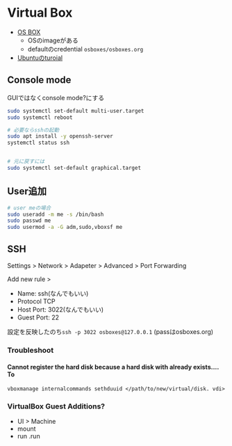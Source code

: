 # Virtual Box

* [OS BOX](https://www.osboxes.org/virtualbox-images/)
  * OSのimageがある
  * defaultのcredential `osboxes/osboxes.org`
* [Ubuntuのturoial](https://ubuntu.com/tutorials/how-to-run-ubuntu-desktop-on-a-virtual-machine-using-virtualbox#1-overview)

## Console mode

GUIではなくconsole mode?にする

```sh
sudo systemctl set-default multi-user.target
sudo systemctl reboot

# 必要ならsshの起動
sudo apt install -y openssh-server
systemctl status ssh


# 元に戻すには
sudo systemctl set-default graphical.target
```

## User追加

```sh
# user meの場合
sudo useradd -m me -s /bin/bash
sudo passwd me
sudo usermod -a -G adm,sudo,vboxsf me 
```

## SSH

Settings > Network > Adapeter > Advanced > Port Forwarding

Add new rule >

* Name: ssh(なんでもいい)
* Protocol TCP
* Host Port: 3022(なんでもいい)
* Guest Port: 22

設定を反映したのち`ssh -p 3022 osboxes@127.0.0.1` (passはosboxes.org)
 
 
### Troubleshoot

####  Cannot register the hard disk <foo> <UUID> because a hard disk <bar> with <UUID> already exists.... To


`vboxmanage internalcommands sethduuid </path/to/new/virtual/disk.
vdi>`


### VirtualBox Guest Additions?

* UI > Machine
* mount
* run .run
